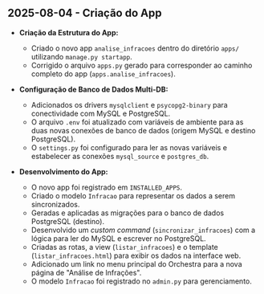 ## 2025-08-04 - Criação do App

- **Criação da Estrutura do App:**
    - Criado o novo app `analise_infracoes` dentro do diretório `apps/` utilizando `manage.py startapp`.
    - Corrigido o arquivo `apps.py` gerado para corresponder ao caminho completo do app (`apps.analise_infracoes`).

- **Configuração de Banco de Dados Multi-DB:**
    - Adicionados os drivers `mysqlclient` e `psycopg2-binary` para conectividade com MySQL e PostgreSQL.
    - O arquivo `.env` foi atualizado com variáveis de ambiente para as duas novas conexões de banco de dados (origem MySQL e destino PostgreSQL).
    - O `settings.py` foi configurado para ler as novas variáveis e estabelecer as conexões `mysql_source` e `postgres_db`.

- **Desenvolvimento do App:**
    - O novo app foi registrado em `INSTALLED_APPS`.
    - Criado o modelo `Infracao` para representar os dados a serem sincronizados.
    - Geradas e aplicadas as migrações para o banco de dados PostgreSQL (destino).
    - Desenvolvido um *custom command* (`sincronizar_infracoes`) com a lógica para ler do MySQL e escrever no PostgreSQL.
    - Criadas as rotas, a view (`listar_infracoes`) e o template (`listar_infracoes.html`) para exibir os dados na interface web.
    - Adicionado um link no menu principal do Orchestra para a nova página de "Análise de Infrações".
    - O modelo `Infracao` foi registrado no `admin.py` para gerenciamento.
